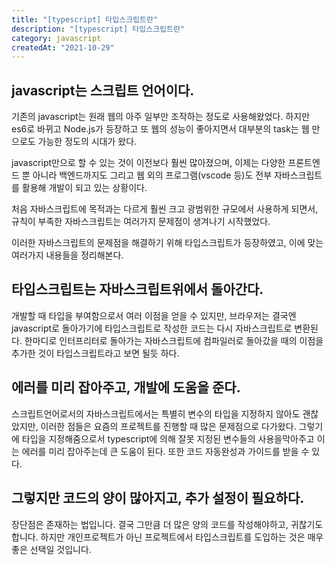 ```yaml
---
title: "[typescript] 타입스크립트란"
description: "[typescript] 타입스크립트란"
category: javascript
createdAt: "2021-10-29"
---
```


## javascript는 스크립트 언어이다.

기존의 javascript는 원래 웹의 아주 일부만 조작하는 정도로 사용해왔었다. 하지만 es6로 바뀌고 Node.js가 등장하고 또 웹의 성능이 좋아지면서 대부분의 task는 웹 만으로도 가능한 정도의 시대가 왔다.

javascript만으로 할 수 있는 것이 이전보다 훨씬 많아졌으며, 이제는 다양한 프론트엔드 뿐 아니라 백엔드까지도 그리고 웹 외의 프로그램(vscode 등)도 전부 자바스크립트를 활용해 개발이 되고 있는 상황이다.

처음 자바스크립트에 목적과는 다르게 훨씬 크고 광범위한 규모에서 사용하게 되면서, 규칙이 부족한 자바스크립트는 여러가지 문제점이 생겨나기 시작했었다.

이러한 자바스크립트의 문제점을 해결하기 위해 타입스크립트가 등장하였고, 이에 맞는 여러가지 내용들을 정리해본다.

## 타입스크립트는 자바스크립트위에서 돌아간다.

개발할 때 타입을 부여함으로서 여러 이점을 얻을 수 있지만, 브라우저는 결국엔 javascript로 돌아가기에 타입스크립트로 작성한 코드는 다시 자바스크립트로 변환된다. 한마디로 인터프리터로 돌아가는 자바스크립트에 컴파일러로 돌아갔을 때의 이점을 추가한 것이 타입스크립트라고 보면 될듯 하다.

## 에러를 미리 잡아주고, 개발에 도움을 준다.

스크립트언어로서의 자바스크립트에서는 특별히 변수의 타입을 지정하지 않아도 괜찮았지만, 이러한 점들은 요즘의 프로젝트를 진행할 때 많은 문제점으로 다가왔다. 그렇기에 타입을 지정해줌으로서 typescript에 의해 잘못 지정된 변수들의 사용을막아주고 이는 에러를 미리 잡아주는데 큰 도움이 된다. 또한 코드 자동완성과 가이드를 받을 수 있다.

## 그렇지만 코드의 양이 많아지고, 추가 설정이 필요하다.

장단점은 존재하는 법입니다. 결국 그만큼 더 많은 양의 코드를 작성해야하고, 귀찮기도 합니다. 하지만 개인프로젝트가 아닌 프로젝트에서 타입스크립트를 도입하는 것은 매우 좋은 선택일 것입니다.
